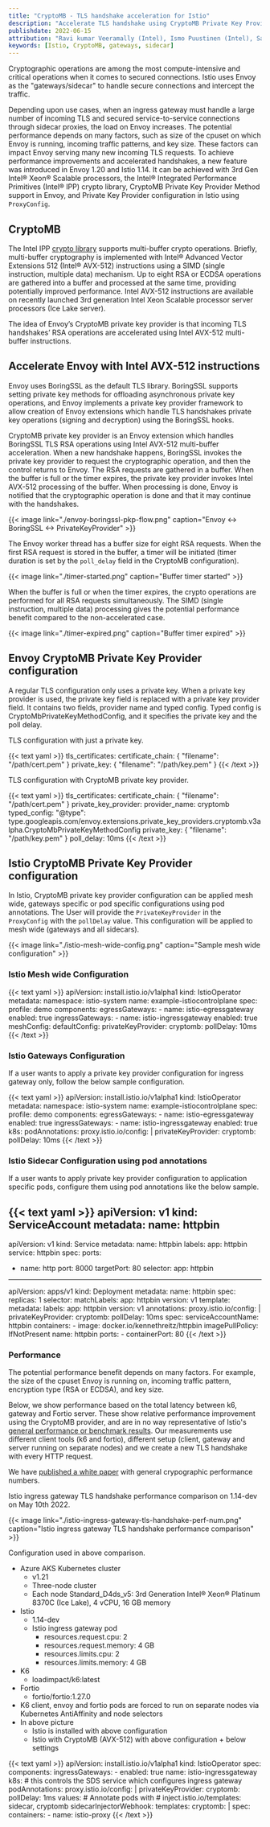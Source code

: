 ```yaml
---
title: "CryptoMB - TLS handshake acceleration for Istio"
description: "Accelerate TLS handshake using CryptoMB Private Key Provider configuration in Istio gateways and sidecars."
publishdate: 2022-06-15
attribution: "Ravi kumar Veeramally (Intel), Ismo Puustinen (Intel), Sakari Poussa (Intel)"
keywords: [Istio, CryptoMB, gateways, sidecar]
---
```


Cryptographic operations are among the most compute-intensive and critical operations when it comes to secured connections. Istio uses Envoy as the "gateways/sidecar" to handle secure connections and intercept the traffic.

Depending upon use cases, when an ingress gateway must handle a large number of incoming TLS and secured service-to-service connections through sidecar proxies, the load on Envoy increases. The potential performance depends on many factors, such as size of the cpuset on which Envoy is running, incoming traffic patterns, and key size. These factors can impact Envoy serving many new incoming TLS requests. To achieve performance improvements and accelerated handshakes, a new feature was introduced in Envoy 1.20 and Istio 1.14. It can be achieved with 3rd Gen Intel® Xeon® Scalable processors, the Intel® Integrated Performance Primitives (Intel® IPP) crypto library, CryptoMB Private Key Provider Method support in Envoy, and Private Key Provider configuration in Istio using `ProxyConfig`.

## CryptoMB

The Intel IPP [crypto library](https://github.com/intel/ipp-crypto/tree/develop/sources/ippcp/crypto_mb) supports multi-buffer crypto operations. Briefly, multi-buffer cryptography is implemented with Intel® Advanced Vector Extensions 512 (Intel® AVX-512) instructions using a SIMD (single instruction, multiple data) mechanism. Up to eight RSA or ECDSA operations are gathered into a buffer and processed at the same time, providing potentially improved performance. Intel AVX-512 instructions are available on recently launched 3rd generation Intel Xeon Scalable processor server processors (Ice Lake server).

The idea of Envoy’s CryptoMB private key provider is that incoming TLS handshakes’ RSA operations are accelerated using Intel AVX-512 multi-buffer instructions.

## Accelerate Envoy with Intel AVX-512 instructions

Envoy uses BoringSSL as the default TLS library. BoringSSL supports setting private key methods for offloading asynchronous private key operations, and Envoy implements a private key provider framework to allow creation of Envoy extensions which handle TLS handshakes private key operations (signing and decryption) using the BoringSSL hooks.

CryptoMB private key provider is an Envoy extension which handles BoringSSL TLS RSA operations using Intel AVX-512 multi-buffer acceleration. When a new handshake happens, BoringSSL invokes the private key provider to request the cryptographic operation, and then the control returns to Envoy. The RSA requests are gathered in a buffer. When the buffer is full or the timer expires, the private key provider invokes Intel AVX-512 processing of the buffer. When processing is done, Envoy is notified that the cryptographic operation is done and that it may continue with the handshakes.

{{< image link="./envoy-boringssl-pkp-flow.png" caption="Envoy <-> BoringSSL <-> PrivateKeyProvider" >}}

The Envoy worker thread has a buffer size for eight RSA requests. When the first RSA request is stored in the buffer, a timer will be initiated (timer duration is set by the `poll_delay` field in the CryptoMB configuration).

{{< image link="./timer-started.png" caption="Buffer timer started" >}}

When the buffer is full or when the timer expires, the crypto operations are performed for all RSA requests simultaneously. The SIMD (single instruction, multiple data) processing gives the potential performance benefit compared to the non-accelerated case.

{{< image link="./timer-expired.png" caption="Buffer timer expired" >}}

## Envoy CryptoMB Private Key Provider configuration

A regular TLS configuration only uses a private key. When a private key provider is used, the private key field is replaced with a private key provider field. It contains two fields, provider name and typed config. Typed config is CryptoMbPrivateKeyMethodConfig, and it specifies the private key and the poll delay.

TLS configuration with just a private key.

{{< text yaml >}}
tls_certificates:
  certificate_chain: { "filename": "/path/cert.pem" }
  private_key: { "filename": "/path/key.pem" }
{{< /text >}}

TLS configuration with CryptoMB private key provider.

{{< text yaml >}}
tls_certificates:
  certificate_chain: { "filename": "/path/cert.pem" }
  private_key_provider:
    provider_name: cryptomb
    typed_config:
      "@type": type.googleapis.com/envoy.extensions.private_key_providers.cryptomb.v3alpha.CryptoMbPrivateKeyMethodConfig
      private_key: { "filename": "/path/key.pem" }
      poll_delay: 10ms
{{< /text >}}

## Istio CryptoMB Private Key Provider configuration

In Istio, CryptoMB private key provider configuration can be applied mesh wide, gateways specific or pod specific configurations using pod annotations. The User will provide the `PrivateKeyProvider` in the `ProxyConfig` with the `pollDelay` value. This configuration will be applied to mesh wide (gateways and all sidecars).

{{< image link="./istio-mesh-wide-config.png" caption="Sample mesh wide configuration" >}}

### Istio Mesh wide Configuration

{{< text yaml >}}
apiVersion: install.istio.io/v1alpha1
kind: IstioOperator
metadata:
  namespace: istio-system
  name: example-istiocontrolplane
spec:
  profile: demo
  components:
    egressGateways:
    - name: istio-egressgateway
      enabled: true
    ingressGateways:
    - name: istio-ingressgateway
      enabled: true
  meshConfig:
    defaultConfig:
      privateKeyProvider:
        cryptomb:
          pollDelay: 10ms
{{< /text >}}

### Istio Gateways Configuration

If a user wants to apply a private key provider configuration for ingress gateway only, follow the below sample configuration.

{{< text yaml >}}
apiVersion: install.istio.io/v1alpha1
kind: IstioOperator
metadata:
  namespace: istio-system
  name: example-istiocontrolplane
spec:
  profile: demo
  components:
    egressGateways:
    - name: istio-egressgateway
      enabled: true
    ingressGateways:
    - name: istio-ingressgateway
      enabled: true
      k8s:
        podAnnotations:
          proxy.istio.io/config: |
            privateKeyProvider:
              cryptomb:
                pollDelay: 10ms
{{< /text >}}

### Istio Sidecar Configuration using pod annotations

If a user wants to apply private key provider configuration to application specific pods, configure them using pod annotations like the below sample.

{{< text yaml >}}
apiVersion: v1
kind: ServiceAccount
metadata:
  name: httpbin
---
apiVersion: v1
kind: Service
metadata:
  name: httpbin
  labels:
    app: httpbin
    service: httpbin
spec:
  ports:
  - name: http
    port: 8000
    targetPort: 80
  selector:
    app: httpbin
---
apiVersion: apps/v1
kind: Deployment
metadata:
  name: httpbin
spec:
  replicas: 1
  selector:
    matchLabels:
      app: httpbin
      version: v1
  template:
    metadata:
      labels:
        app: httpbin
        version: v1
      annotations:
        proxy.istio.io/config: |
          privateKeyProvider:
            cryptomb:
              pollDelay: 10ms
    spec:
      serviceAccountName: httpbin
      containers:
      - image: docker.io/kennethreitz/httpbin
        imagePullPolicy: IfNotPresent
        name: httpbin
        ports:
        - containerPort: 80
{{< /text >}}

### Performance

The potential performance benefit depends on many factors. For example, the size of the cpuset Envoy is running on, incoming traffic pattern, encryption type (RSA or ECDSA), and key size. 

Below, we show performance based on the total latency between k6, gateway and Fortio server. These show relative performance improvement using the CryptoMB provider, and are in no way representative of Istio's [general performance or benchmark results](/docs/ops/deployment/performance-and-scalability/).  Our measurements use different client tools (k6 and fortio), different setup (client, gateway and server running on separate nodes) and we create a new TLS handshake with every HTTP request. 

We have [published a white paper](https://www.intel.com/content/www/us/en/architecture-and-technology/crypto-acceleration-in-xeon-scalable-processors-wp.html) with general crypographic performance numbers.

Istio ingress gateway TLS handshake performance comparison on 1.14-dev on May 10th 2022.

{{< image link="./istio-ingress-gateway-tls-handshake-perf-num.png" caption="Istio ingress gateway TLS handshake performance comparison" >}}

Configuration used in above comparison.

* Azure AKS Kubernetes cluster
    * v1.21
    * Three-node cluster
    * Each node Standard_D4ds_v5: 3rd Generation Intel® Xeon® Platinum 8370C (Ice Lake), 4 vCPU, 16 GB memory
* Istio
    * 1.14-dev
    * Istio ingress gateway pod
        * resources.request.cpu: 2
        * resources.request.memory: 4 GB
        * resources.limits.cpu: 2
        * resources.limits.memory: 4 GB
* K6
    * loadimpact/k6:latest
* Fortio
    * fortio/fortio:1.27.0
* K6 client, envoy and fortio pods are forced to run on separate nodes via Kubernetes AntiAffinity and node selectors
* In above picture
    * Istio is installed with above configuration
    * Istio with CryptoMB (AVX-512) with above configuration + below settings

{{< text yaml >}}
apiVersion: install.istio.io/v1alpha1
kind: IstioOperator
spec:
  components:
    ingressGateways:
    - enabled: true
      name: istio-ingressgateway
      k8s:
        # this controls the SDS service which configures ingress gateway
        podAnnotations:
          proxy.istio.io/config: |
            privateKeyProvider:
              cryptomb:
                pollDelay: 1ms
  values:
    # Annotate pods with
    #     inject.istio.io/templates: sidecar, cryptomb
    sidecarInjectorWebhook:
      templates:
        cryptomb: |
          spec:
            containers:
            - name: istio-proxy
{{< /text >}}
